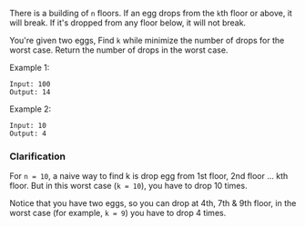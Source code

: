 There is a building of `n` floors. If an egg drops from the `k`th floor or above, it will break. If it's dropped from any floor below, it will not break.

You're given two eggs, Find `k` while minimize the number of drops for the worst case. Return the number of drops in the worst case.

Example 1:
```
Input: 100
Output: 14
```
Example 2:
```
Input: 10
Output: 4
```
### Clarification
For `n = 10`, a naive way to find k is drop egg from 1st floor, 2nd floor ... kth floor. But in this worst case (`k = 10`), you have to drop 10 times.

Notice that you have two eggs, so you can drop at 4th, 7th & 9th floor, in the worst case (for example, `k = 9`) you have to drop 4 times.